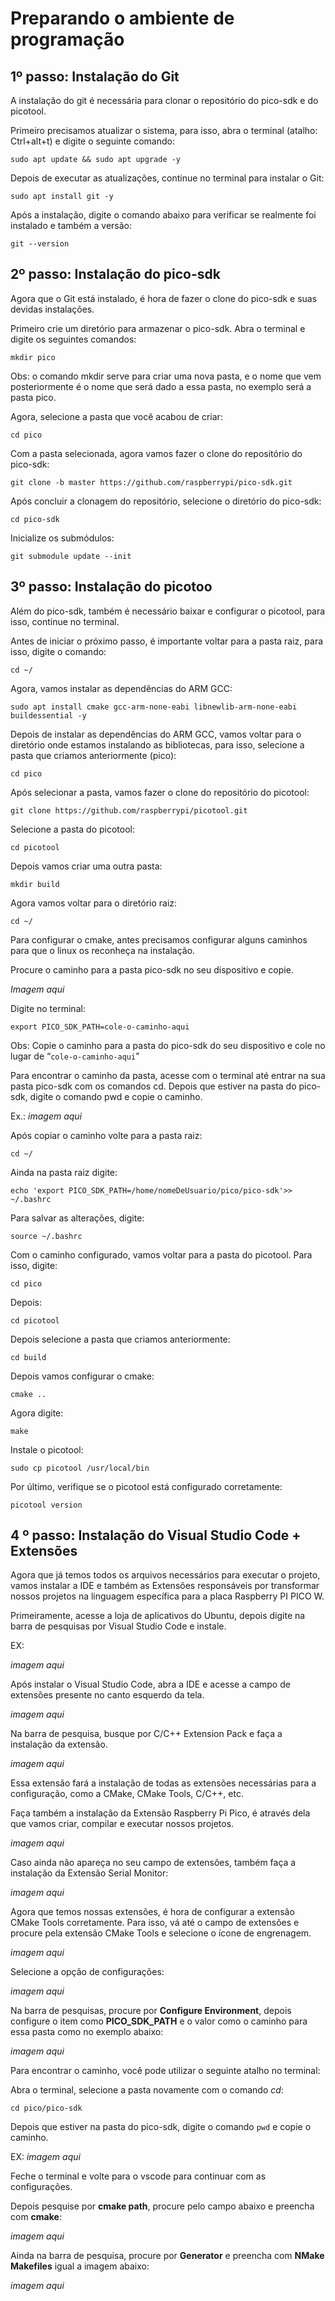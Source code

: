 # Preparando o ambiente de programação

## 1º passo: Instalação do Git

A instalação do git é necessária para clonar o repositório do pico-sdk
e do picotool.

Primeiro precisamos atualizar o sistema, para isso, abra o terminal
(atalho: Ctrl+alt+t) e digite o seguinte comando:

```
sudo apt update && sudo apt upgrade -y
```

Depois de executar as atualizações, continue no terminal para instalar o Git:

```
sudo apt install git -y
```

Após a instalação, digite o comando abaixo para verificar se realmente foi instalado e também a versão:

```
git --version
```

## 2º passo: Instalação do pico-sdk

Agora que o Git está instalado, é hora de fazer o clone do pico-sdk e suas devidas instalações.

Primeiro crie um diretório para armazenar o pico-sdk. Abra o terminal e digite os seguintes comandos:

```
mkdir pico
```

Obs: o comando mkdir serve para criar uma nova pasta, e o nome que vem posteriormente é o nome que será dado a essa pasta, no exemplo será a pasta pico.

Agora, selecione a pasta que você acabou de criar:

```
cd pico
```

Com a pasta selecionada, agora vamos fazer o clone do repositório do pico-sdk:

```
git clone -b master https://github.com/raspberrypi/pico-sdk.git
```

Após concluir a clonagem do repositório, selecione o diretório do
pico-sdk:

```
cd pico-sdk
```

Inicialize os submódulos:

```
git submodule update --init
```

## 3º passo: Instalação do picotoo

Além do pico-sdk, também é necessário baixar e configurar o
picotool, para isso, continue no terminal.

Antes de iniciar o próximo passo, é importante voltar para a pasta
raiz, para isso, digite o comando:

```
cd ~/
```

Agora, vamos instalar as dependências do ARM GCC:

```
sudo apt install cmake gcc-arm-none-eabi libnewlib-arm-none-eabi buildessential -y
```

Depois de instalar as dependências do ARM GCC, vamos voltar para o
diretório onde estamos instalando as bibliotecas, para isso,
selecione a pasta que criamos anteriormente (pico):

```
cd pico
```

Após selecionar a pasta, vamos fazer o clone do repositório do
picotool:

```
git clone https://github.com/raspberrypi/picotool.git
```

Selecione a pasta do picotool:

```
cd picotool
```

Depois vamos criar uma outra pasta:

```
mkdir build
```

Agora vamos voltar para o diretório raiz:

```
cd ~/
```

Para configurar o cmake, antes precisamos configurar alguns
caminhos para que o linux os reconheça na instalação.

Procure o caminho para a pasta pico-sdk no seu dispositivo e copie.

_Imagem aqui_

Digite no terminal:

```
export PICO_SDK_PATH=cole-o-caminho-aqui
```

Obs: Copie o caminho para a pasta do pico-sdk do seu dispositivo
e cole no lugar de “`cole-o-caminho-aqui`”

Para encontrar o caminho da pasta, acesse com o terminal até
entrar na sua pasta pico-sdk com os comandos cd. Depois que
estiver na pasta do pico-sdk, digite o comando pwd e copie o
caminho.

Ex.: _imagem aqui_

Após copiar o caminho volte para a pasta raiz:

```
cd ~/
```

Ainda na pasta raiz digite:

```
echo 'export PICO_SDK_PATH=/home/nomeDeUsuario/pico/pico-sdk'>> ~/.bashrc
```

Para salvar as alterações, digite:

```
source ~/.bashrc
```

Com o caminho configurado, vamos voltar para a pasta do picotool.
Para isso, digite:

```
cd pico
```

Depois:

```
cd picotool
```

Depois selecione a pasta que criamos anteriormente:

```
cd build
```

Depois vamos configurar o cmake:

```
cmake ..
```

Agora digite:

```
make
```

Instale o picotool:

```
sudo cp picotool /usr/local/bin
```

Por último, verifique se o picotool está configurado corretamente:

```
picotool version
```

## 4 º passo: Instalação do Visual Studio Code + Extensões

Agora que já temos todos os arquivos necessários para executar o projeto, vamos instalar a IDE e também as Extensões responsáveis por transformar nossos projetos na linguagem específica para a placa Raspberry PI PICO W.

Primeiramente, acesse a loja de aplicativos do Ubuntu, depois digite na barra de pesquisas por Visual Studio Code e instale.

EX:

_imagem aqui_

Após instalar o Visual Studio Code, abra a IDE e acesse a campo de extensões presente no canto esquerdo da tela.

_imagem aqui_

Na barra de pesquisa, busque por C/C++ Extension Pack e faça a instalação da extensão.

_imagem aqui_

Essa extensão fará a instalação de todas as extensões necessárias para a configuração, como a CMake, CMake Tools, C/C++, etc.

Faça também a instalação da Extensão Raspberry Pi Pico, é através dela que vamos criar, compilar e executar nossos projetos.

_imagem aqui_

Caso ainda não apareça no seu campo de extensões, também faça a instalação da Extensão Serial Monitor:

_imagem aqui_

Agora que temos nossas extensões, é hora de configurar a extensão CMake Tools corretamente. Para isso, vá até o campo de extensões e procure pela extensão CMake Tools e selecione o ícone de engrenagem.

_imagem aqui_

Selecione a opção de configurações:

_imagem aqui_

Na barra de pesquisas, procure por **Configure Environment**, depois configure o item como **PICO_SDK_PATH** e o valor como o caminho para essa pasta como no exemplo abaixo:

_imagem aqui_

Para encontrar o caminho, você pode utilizar o seguinte atalho no terminal:

Abra o terminal, selecione a pasta novamente com o comando _cd_:

```
cd pico/pico-sdk
```

Depois que estiver na pasta do pico-sdk, digite o comando `pwd` e copie o caminho.

EX:
_imagem aqui_

Feche o terminal e volte para o vscode para continuar com as configurações.

Depois pesquise por **cmake path**, procure pelo campo abaixo e preencha com **cmake**:

_imagem aqui_

Ainda na barra de pesquisa, procure por **Generator** e preencha com **NMake Makefiles** igual a imagem abaixo:

_imagem aqui_
